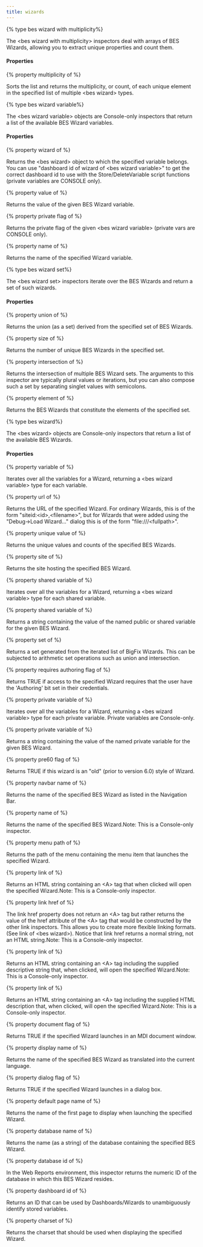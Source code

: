```yaml
---
title: wizards
---
```


{% type bes wizard with multiplicity%}

The &lt;bes wizard with multiplicity&gt; inspectors deal with arrays of BES Wizards, allowing you to extract unique properties and count them. 

#### Properties

{% property multiplicity of <bes wizard with multiplicity> %}

Sorts the list and returns the multiplicity, or count, of each unique element in the specified list of multiple &lt;bes wizard&gt; types.

{% type bes wizard variable%}

The &lt;bes wizard variable&gt; objects are Console-only inspectors that return a list of the available BES Wizard variables.

#### Properties

{% property wizard of <bes wizard variable> %}

Returns the &lt;bes wizard&gt; object to which the specified variable belongs. You can use &quot;dashboard id of wizard of &lt;bes wizard variable&gt;&quot; to get the correct dashboard id to use with the Store/DeleteVariable script functions (private variables are CONSOLE only).

{% property value of <bes wizard variable> %}

Returns the value of the given BES Wizard variable.

{% property private flag of <bes wizard variable> %}

Returns the private flag of the given &lt;bes wizard variable&gt; (private vars are CONSOLE only).

{% property name of <bes wizard variable> %}

Returns the name of the specified Wizard variable.

{% type bes wizard set%}

The &lt;bes wizard set&gt; inspectors iterate over the BES Wizards and return a set of such wizards.

#### Properties

{% property union of <bes wizard set> %}

Returns the union (as a set) derived from the specified set of BES Wizards.

{% property size of <bes wizard set> %}

Returns the number of unique BES Wizards in the specified set.

{% property intersection of <bes wizard set> %}

Returns the intersection of multiple BES Wizard sets. The arguments to this inspector are typically plural values or iterations, but you can also compose such a set by separating singlet values with semicolons.

{% property element of <bes wizard set> %}

Returns the BES Wizards that constitute the elements of the specified set.

{% type bes wizard%}

The &lt;bes wizard&gt; objects are Console-only inspectors that return a list of the available BES Wizards.

#### Properties

{% property variable of <bes wizard> %}

Iterates over all the variables for a Wizard, returning a &lt;bes wizard variable&gt; type for each variable.

{% property url of <bes wizard> %}

Returns the URL of the specified Wizard. For ordinary Wizards, this is of the form &quot;siteid:&lt;id&gt;,&lt;filename&gt;&quot;, but for Wizards that were added using the &quot;Debug-&gt;Load Wizard...&quot; dialog this is of the form &quot;file:///&lt;fullpath&gt;&quot;.

{% property unique value of <bes wizard> %}

Returns the unique values and counts of the specified BES Wizards.

{% property site of <bes wizard> %}

Returns the site hosting the specified BES Wizard.

{% property shared variable of <bes wizard> %}

Iterates over all the variables for a Wizard, returning a &lt;bes wizard variable&gt; type for each shared variable.

{% property shared variable <string> of <bes wizard> %}

Returns a string containing the value of the named public or shared variable for the given BES Wizard.

{% property set of <bes wizard> %}

Returns a set generated from the iterated list of BigFix Wizards. This can be subjected to arithmetic set operations such as union and intersection.

{% property requires authoring flag of <bes wizard> %}

Returns TRUE if access to the specified Wizard requires that the user have the &#39;Authoring&#39; bit set in their credentials.

{% property private variable of <bes wizard> %}

Iterates over all the variables for a Wizard, returning a &lt;bes wizard variable&gt; type for each private variable. Private variables are Console-only.

{% property private variable <string> of <bes wizard> %}

Returns a string containing the value of the named private variable for the given BES Wizard.

{% property pre60 flag of <bes wizard> %}

Returns TRUE if this wizard is an &quot;old&quot; (prior to version 6.0) style of Wizard.

{% property navbar name of <bes wizard> %}

Returns the name of the specified BES Wizard as listed in the Navigation Bar.

{% property name of <bes wizard> %}

Returns the name of the specified BES Wizard.Note: This is a Console-only inspector.

{% property menu path of <bes wizard> %}

Returns the path of the menu containing the menu item that launches the specified Wizard.

{% property link of <bes wizard> %}

Returns an HTML string containing an &lt;A&gt; tag that when clicked will open the specified Wizard.Note: This is a Console-only inspector.

{% property link href of <bes wizard> %}

The link href property does not return an &lt;A&gt; tag but rather returns the value of the href attribute of the &lt;A&gt; tag that would be constructed by the other link inspectors. This allows you to create more flexible linking formats. (See link of &lt;bes wizard&gt;). Notice that link href returns a normal string, not an HTML string.Note: This is a Console-only inspector.

{% property link <string> of <bes wizard> %}

Returns an HTML string containing an &lt;A&gt; tag including the supplied descriptive string that, when clicked, will open the specified Wizard.Note: This is a Console-only inspector.

{% property link <html> of <bes wizard> %}

Returns an HTML string containing an &lt;A&gt; tag including the supplied HTML description that, when clicked, will open the specified Wizard.Note: This is a Console-only inspector.

{% property document flag of <bes wizard> %}

Returns TRUE if the specified Wizard launches in an MDI document window.

{% property display name of <bes wizard> %}

Returns the name of the specified BES Wizard as translated into the current language.

{% property dialog flag of <bes wizard> %}

Returns TRUE if the specified Wizard launches in a dialog box.

{% property default page name of <bes wizard> %}

Returns the name of the first page to display when launching the specified Wizard.

{% property database name of <bes wizard> %}

Returns the name (as a string) of the database containing the specified BES Wizard.

{% property database id of <bes wizard> %}

In the Web Reports environment, this inspector returns the numeric ID of the database in which this BES Wizard resides.

{% property dashboard id of <bes wizard> %}

Returns an ID that can be used by Dashboards/Wizards to unambiguously identify stored variables.

{% property charset of <bes wizard> %}

Returns the charset that should be used when displaying the specified Wizard.

